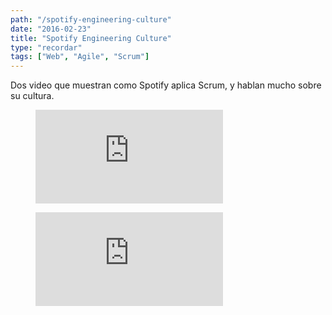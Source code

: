 ```yaml
---
path: "/spotify-engineering-culture"
date: "2016-02-23"
title: "Spotify Engineering Culture"
type: "recordar"
tags: ["Web", "Agile", "Scrum"]
---
```


Dos video que muestran como Spotify aplica Scrum, y hablan mucho sobre su cultura.

<figure class="video_container">
<iframe src="https://www.youtube.com/embed/Yvfz4HGtoPc" frameborder="0" allow="accelerometer; autoplay; encrypted-media; gyroscope; picture-in-picture" allowfullscreen></iframe>
</figure>

<figure class="video_container">
<iframe src="https://www.youtube.com/embed/vOt4BbWLWQw" frameborder="0" allow="accelerometer; autoplay; encrypted-media; gyroscope; picture-in-picture" allowfullscreen></iframe>
</figure>
